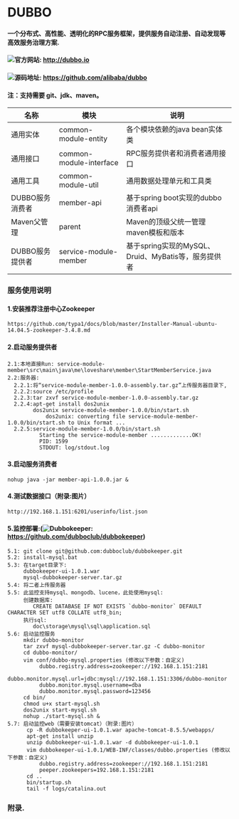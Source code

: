 DUBBO
=============================================
#### 一个分布式、高性能、透明化的RPC服务框架，提供服务自动注册、自动发现等高效服务治理方案.
#### ![官方网站](http://dubbo.io): http://dubbo.io
#### ![源码地址](https://github.com/alibaba/dubbo): https://github.com/alibaba/dubbo
#### 注：支持需要 git、jdk、maven。

|名称|模块|说明
|---|---|---
|通用实体|common-module-entity|各个模块依赖的java bean实体类
|通用接口|common-module-interface|RPC服务提供者和消费者通用接口
|通用工具|common-module-util|通用数据处理单元和工具类
|DUBBO服务消费者|member-api|基于spring boot实现的dubbo消费者api
|Maven父管理|parent|Maven的顶级父统一管理maven模板和版本
|DUBBO服务提供者|service-module-member|基于spring实现的MySQL、Druid、MyBatis等，服务提供者
### 服务使用说明
#### 1.安装推荐注册中心Zookeeper
```
https://github.com/typa1/docs/blob/master/Installer-Manual-ubuntu-14.04.5-zookeeper-3.4.8.md
```
#### 2.启动服务提供者
```
2.1:本地直接Run: service-module-member\src\main\java\me\loveshare\member\StartMemberService.java
2.2:服务器:
  2.2.1:将“service-module-member-1.0.0-assembly.tar.gz”上传服务器目录下,
  2.2.2:source /etc/profile
  2.2.3:tar zxvf service-module-member-1.0.0-assembly.tar.gz 
  2.2.4:apt-get install dos2unix
        dos2unix service-module-member-1.0.0/bin/start.sh 
        	dos2unix: converting file service-module-member-1.0.0/bin/start.sh to Unix format ...
  2.2.5:service-module-member-1.0.0/bin/start.sh 
          Starting the service-module-member .............OK!
          PID: 1599
          STDOUT: log/stdout.log
```
#### 3.启动服务消费者
```
nohup java -jar member-api-1.0.0.jar &
```
#### 4.测试数据接口（附录:图片）
```
http://192.168.1.151:6201/userinfo/list.json
```
#### 5.监控部署:(![Dubbokeeper](https://github.com/dubboclub/dubbokeeper): https://github.com/dubboclub/dubbokeeper)
```
5.1: git clone git@github.com:dubboclub/dubbokeeper.git
5.2: install-mysql.bat
5.3: 在target目录下:
     dubbokeeper-ui-1.0.1.war
     mysql-dubbokeeper-server.tar.gz
5.4: 将二者上传服务器
5.5: 此监控支持mysql、mongodb、lucene，此处使用mysql:
     创建数据库:
        CREATE DATABASE IF NOT EXISTS `dubbo-monitor` DEFAULT CHARACTER SET utf8 COLLATE utf8_bin;
     执行sql: 
        doc\storage\mysql\sql\application.sql
5.6: 启动监控服务
     mkdir dubbo-monitor
     tar zxvf mysql-dubbokeeper-server.tar.gz -C dubbo-monitor
     cd dubbo-monitor/
     vim conf/dubbo-mysql.properties (修改以下参数：自定义)
          dubbo.registry.address=zookeeper://192.168.1.151:2181
          dubbo.monitor.mysql.url=jdbc:mysql://192.168.1.151:3306/dubbo-monitor
          dubbo.monitor.mysql.username=dba
          dubbo.monitor.mysql.password=123456
     cd bin/
     chmod u+x start-mysql.sh 
     dos2unix start-mysql.sh 
     nohup ./start-mysql.sh &
5.7: 启动监控web（需要安装tomcat）（附录:图片）
      cp -R dubbokeeper-ui-1.0.1.war apache-tomcat-8.5.5/webapps/
      apt-get install unzip
      unzip dubbokeeper-ui-1.0.1.war -d dubbokeeper-ui-1.0.1
      vim dubbokeeper-ui-1.0.1/WEB-INF/classes/dubbo.properties (修改以下参数：自定义)
          dubbo.registry.address=zookeeper://192.168.1.151:2181
          peeper.zookeepers=192.168.1.151:2181
      cd ..
      bin/startup.sh
      tail -f logs/catalina.out
```
### 附录.

